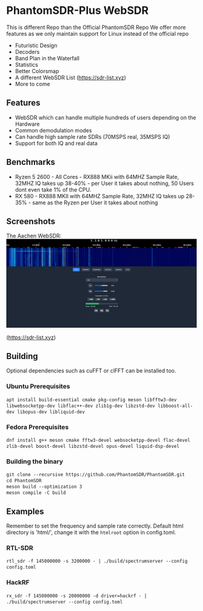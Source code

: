 # PhantomSDR-Plus WebSDR


This is different Repo than the Official PhantomSDR Repo
We offer more features as we only maintain support for Linux instead of the official repo
- Futuristic Design
- Decoders
- Band Plan in the Waterfall
- Statistics
- Better Colorsmap
- A different WebSDR List (https://sdr-list.xyz)
- More to come



## Features
- WebSDR which can handle multiple hundreds of users depending on the Hardware
- Common demodulation modes
- Can handle high sample rate SDRs (70MSPS real, 35MSPS IQ)
- Support for both IQ and real data

## Benchmarks
- Ryzen 5 2600 - All Cores - RX888 MKii with 64MHZ Sample Rate, 32MHZ IQ takes up 38-40% - per User it takes about nothing, 50 Users dont even take 1% of the CPU.
- RX 580 - RX888 MKII with 64MHZ Sample Rate, 32MHZ IQ takes up 28-35% - same as the Ryzen per User it takes about nothing

## Screenshots

The Aachen WebSDR:
![Screenshot](/docs/websdr.png)

(https://sdr-list.xyz)

## Building
Optional dependencies such as cuFFT or clFFT can be installed too.
### Ubuntu Prerequisites
```
apt install build-essential cmake pkg-config meson libfftw3-dev libwebsocketpp-dev libflac++-dev zlib1g-dev libzstd-dev libboost-all-dev libopus-dev libliquid-dev
```

### Fedora Prerequisites
```
dnf install g++ meson cmake fftw3-devel websocketpp-devel flac-devel zlib-devel boost-devel libzstd-devel opus-devel liquid-dsp-devel
```

### Building the binary
```
git clone --recursive https://github.com/PhantomSDR/PhantomSDR.git
cd PhantomSDR
meson build --optimization 3
meson compile -C build
```

## Examples
Remember to set the frequency and sample rate correctly. Default html directory is 'html/', change it with the `htmlroot` option in config.toml.
### RTL-SDR
```
rtl_sdr -f 145000000 -s 3200000 - | ./build/spectrumserver --config config.toml
```
### HackRF
```
rx_sdr -f 145000000 -s 20000000 -d driver=hackrf - | ./build/spectrumserver --config config.toml
```
